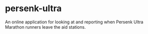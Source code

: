 # persenk-ultra
An online application for looking at and reporting when Persenk Ultra Marathon runners leave the aid stations.

